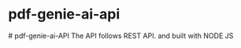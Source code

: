 # pdf-genie-ai-api
#   p d f - g e n i e - a i - A P I 
 
The API follows REST API. and built with NODE JS
